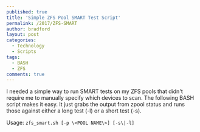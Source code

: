 ```yaml
---
published: true
title: 'Simple ZFS Pool SMART Test Script'
permalink: /2017/ZFS-SMART
author: bradford
layout: post
categories:
  - Technology
  - Scripts
tags:
  - BASH
  - ZFS
comments: true
---
```


I needed a simple way to run SMART tests on my ZFS pools that didn't require me to manually specify which devices to scan. The following BASH script makes it easy. It just grabs the output from zpool status and runs those against either a long test (-l) or a short test (-s).
 
Usage: `zfs_smart.sh [-p \<POOL NAME\>] [-s\|-l]`
 
 
<script src="https://gist.github.com/elBradford/5925703c69471be7f59e5a50c4289e24.js"></script>
